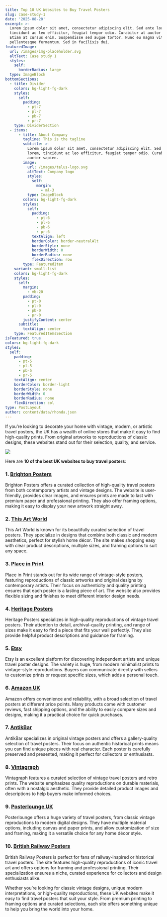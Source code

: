 ```yaml
---
title: Top 10 UK Websites to Buy Travel Posters
slug: case-study-1
date: '2025-08-20'
excerpt: >-
  Lorem ipsum dolor sit amet, consectetur adipiscing elit. Sed ante lorem,
  tincidunt ac leo efficitur, feugiat tempor odio. Curabitur at auctor sapien.
  Etiam at cursus enim. Suspendisse sed augue tortor. Nunc eu magna vitae lorem
  pellentesque fermentum. Sed in facilisis dui.
featuredImage:
  url: /images/img-placeholder.svg
  altText: Case study 1
  styles:
    self:
      borderRadius: large
  type: ImageBlock
bottomSections:
  - title: Divider
    colors: bg-light-fg-dark
    styles:
      self:
        padding:
          - pt-7
          - pl-7
          - pb-7
          - pr-7
    type: DividerSection
  - items:
      - title: About Company
        tagline: This is the tagline
        subtitle: >-
          Lorem ipsum dolor sit amet, consectetur adipiscing elit. Sed ante
          lorem, tincidunt ac leo efficitur, feugiat tempor odio. Curabitur at
          auctor sapien.
        image:
          url: /images/telus-logo.svg
          altText: Company logo
          styles:
            self:
              margin:
                - ml-3
          type: ImageBlock
        colors: bg-light-fg-dark
        styles:
          self:
            padding:
              - pt-6
              - pl-6
              - pb-6
              - pr-6
            textAlign: left
            borderColor: border-neutralAlt
            borderStyle: none
            borderWidth: 0
            borderRadius: none
            flexDirection: row
        type: FeaturedItem
    variant: small-list
    colors: bg-light-fg-dark
    styles:
      self:
        margin:
          - mb-20
        padding:
          - pt-0
          - pl-0
          - pb-0
          - pr-0
        justifyContent: center
      subtitle:
        textAlign: center
    type: FeaturedItemsSection
isFeatured: true
colors: bg-light-fg-dark
styles:
  self:
    padding:
      - pt-5
      - pl-5
      - pb-5
      - pr-5
    textAlign: center
    borderColor: border-light
    borderStyle: none
    borderWidth: 0
    borderRadius: none
    flexDirection: col
type: PostLayout
author: content/data/rhonda.json
---
```

If you’re looking to decorate your home with vintage, modern, or artistic travel posters, the UK has a wealth of online stores that make it easy to find high-quality prints. From original artworks to reproductions of classic designs, these websites stand out for their selection, quality, and service.

![](/images/Travel%20Gallery-min.png)

Here are **10 of the best UK websites to buy travel posters**:

### 1. [Brighton Posters](https://www.brightonposters.com)

Brighton Posters offers a curated collection of high-quality travel posters from both contemporary artists and vintage designs. The website is user-friendly, provides clear images, and ensures prints are made to last with premium paper and professional printing. They also offer framing options, making it easy to display your new artwork straight away.

### 2. [This Art World](https://thisartworld.com/collections/travel-posters-united-kingdom)

This Art World is known for its beautifully curated selection of travel posters. They specialize in designs that combine both classic and modern aesthetics, perfect for stylish home décor. The site makes shopping easy with clear product descriptions, multiple sizes, and framing options to suit any space.

### 3. [Place in Print]()

Place in Print stands out for its wide range of vintage-style posters, featuring reproductions of classic artworks and original designs by contemporary artists. Their focus on authenticity and quality printing ensures that each poster is a lasting piece of art. The website also provides flexible sizing and finishes to meet different interior design needs.

### 4. [Heritage Posters]()

Heritage Posters specializes in high-quality reproductions of vintage travel posters. Their attention to detail, archival-quality printing, and range of sizes make it easy to find a piece that fits your wall perfectly. They also provide helpful product descriptions and guidance for framing.

### 5. [Etsy]()

Etsy is an excellent platform for discovering independent artists and unique travel poster designs. The variety is huge, from modern minimalist prints to vintage-style reproductions. Buyers can communicate directly with sellers to customize prints or request specific sizes, which adds a personal touch.

### 6. [Amazon UK]()

Amazon offers convenience and reliability, with a broad selection of travel posters at different price points. Many products come with customer reviews, fast shipping options, and the ability to easily compare sizes and designs, making it a practical choice for quick purchases.

### 7. [AntikBar]()

AntikBar specializes in original vintage posters and offers a gallery-quality selection of travel posters. Their focus on authentic historical prints means you can find unique pieces with real character. Each poster is carefully preserved and presented, making it perfect for collectors or enthusiasts.

### 8. [Vintagraph]()

Vintagraph features a curated selection of vintage travel posters and retro prints. The website emphasizes quality reproductions on durable materials, often with a nostalgic aesthetic. They provide detailed product images and descriptions to help buyers make informed choices.

### 9. [Posterlounge UK]()

Posterlounge offers a huge variety of travel posters, from classic vintage reproductions to modern digital designs. They have multiple material options, including canvas and paper prints, and allow customization of size and framing, making it a versatile choice for any home décor style.

### 10. [British Railway Posters]()

British Railway Posters is perfect for fans of railway-inspired or historical travel posters. The site features high-quality reproductions of iconic travel art and offers options for framing and professional printing. Their specialization ensures a niche, curated experience for collectors and design enthusiasts alike.

Whether you’re looking for classic vintage designs, unique modern interpretations, or high-quality reproductions, these UK websites make it easy to find travel posters that suit your style. From premium printing to framing options and curated selections, each site offers something unique to help you bring the world into your home.
